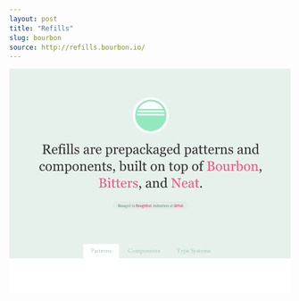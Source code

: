 ```yaml
---
layout: post
title: "Refills"
slug: bourbon
source: http://refills.bourbon.io/
---
```


<img src="/screenshots/refills.png">
